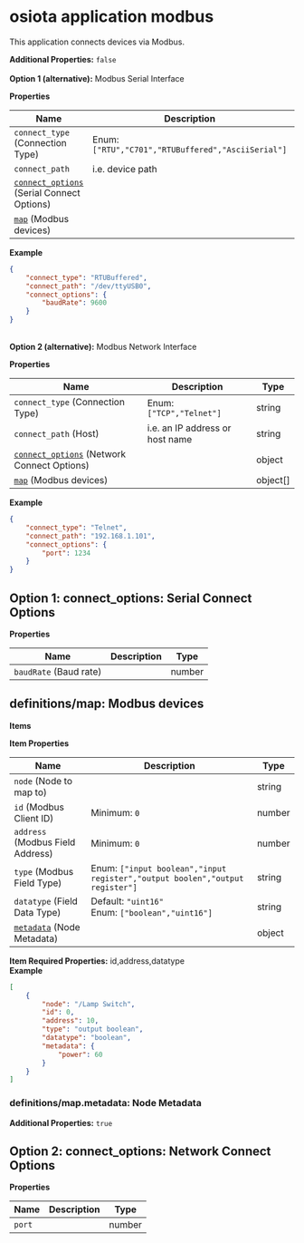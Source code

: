 <a name="root"></a>
# osiota application modbus

This application connects devices via Modbus.


**Additional Properties:** `false`<br/>
<br>**Option 1 (alternative):** 
Modbus Serial Interface


**Properties**

|Name|Description|Type|
|----|-----------|----|
|`connect_type` (Connection Type)|Enum: `["RTU","C701","RTUBuffered","AsciiSerial"]`<br/>|string|
|`connect_path`|i.e. device path<br/>|string|
|[`connect_options`](#option1connect_options) (Serial Connect Options)||object|
|[`map`](#definitionsmap) (Modbus devices)||object\[\]|

**Example**

```json
{
    "connect_type": "RTUBuffered",
    "connect_path": "/dev/ttyUSB0",
    "connect_options": {
        "baudRate": 9600
    }
}
```


<br>**Option 2 (alternative):** 
Modbus Network Interface


**Properties**

|Name|Description|Type|
|----|-----------|----|
|`connect_type` (Connection Type)|Enum: `["TCP","Telnet"]`<br/>|string|
|`connect_path` (Host)|i.e. an IP address or host name<br/>|string|
|[`connect_options`](#option2connect_options) (Network Connect Options)||object|
|[`map`](#definitionsmap) (Modbus devices)||object\[\]|

**Example**

```json
{
    "connect_type": "Telnet",
    "connect_path": "192.168.1.101",
    "connect_options": {
        "port": 1234
    }
}
```


<a name="option1connect_options"></a>
## Option 1: connect\_options: Serial Connect Options

**Properties**

|Name|Description|Type|
|----|-----------|----|
|`baudRate` (Baud rate)||number|

<a name="definitionsmap"></a>
## definitions/map: Modbus devices

**Items**

**Item Properties**

|Name|Description|Type|
|----|-----------|----|
|`node` (Node to map to)||string|
|`id` (Modbus Client ID)|Minimum: `0`<br/>|number|
|`address` (Modbus Field Address)|Minimum: `0`<br/>|number|
|`type` (Modbus Field Type)|Enum: `["input boolean","input register","output boolen","output register"]`<br/>|string|
|`datatype` (Field Data Type)|Default: `"uint16"`<br/>Enum: `["boolean","uint16"]`<br/>|string|
|[`metadata`](#definitionsmapmetadata) (Node Metadata)||object|

**Item Required Properties:** id,address,datatype<br/>
**Example**

```json
[
    {
        "node": "/Lamp Switch",
        "id": 0,
        "address": 10,
        "type": "output boolean",
        "datatype": "boolean",
        "metadata": {
            "power": 60
        }
    }
]
```

<a name="definitionsmapmetadata"></a>
### definitions/map\.metadata: Node Metadata

**Additional Properties:** `true`<br/>
<a name="option2connect_options"></a>
## Option 2: connect\_options: Network Connect Options

**Properties**

|Name|Description|Type|
|----|-----------|----|
|`port`||number|


